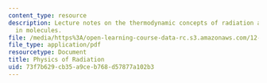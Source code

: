 ```yaml
---
content_type: resource
description: Lecture notes on the thermodynamic concepts of radiation and energy levels
  in molecules.
file: /media/https%3A/open-learning-course-data-rc.s3.amazonaws.com/12-815-atmospheric-radiation-fall-2008/73f7b629cb35a9ceb768d57877a102b3_thermo.pdf
file_type: application/pdf
resourcetype: Document
title: Physics of Radiation
uid: 73f7b629-cb35-a9ce-b768-d57877a102b3
---
```

